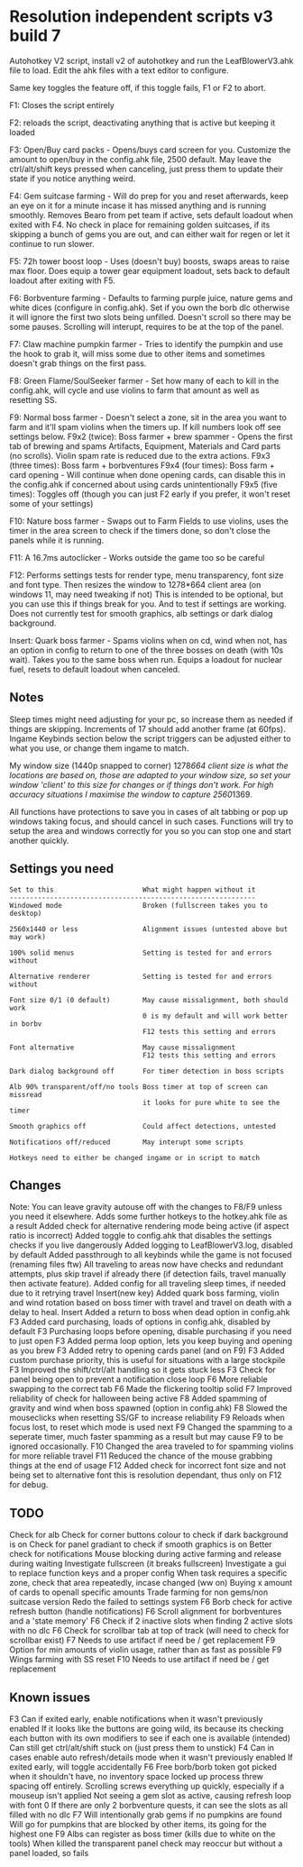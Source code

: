 # Resolution independent scripts v3 build 7

Autohotkey V2 script, install v2 of autohotkey and run the LeafBlowerV3.ahk
file to load. Edit the ahk files with a text editor to configure.

Same key toggles the feature off, if this toggle fails, F1 or F2 to abort.

F1: Closes the script entirely

F2: reloads the script, deactivating anything that is active but keeping it
loaded

F3: Open/Buy card packs - Opens/buys card screen for you. Customize the amount to
open/buy in the config.ahk file, 2500 default. May leave the ctrl/alt/shift keys
pressed when canceling, just press them to update their state if you notice
anything weird.

F4: Gem suitcase farming - Will do prep for you and reset afterwards, keep an eye
on it for a minute incase it has missed anything and is running smoothly.
Removes Bearo from pet team if active, sets default loadout when exited with F4.
No check in place for remaining golden suitcases, if its skipping a bunch of gems
you are out, and can either wait for regen or let it continue to run slower.

F5: 72h tower boost loop - Uses (doesn't buy) boosts, swaps areas to raise max
floor. Does equip a tower gear equipment loadout, sets back to default loadout
after exiting with F5.

F6: Borbventure farming - Defaults to farming purple juice, nature gems and white
dices (configure in config.ahk). Set if you own the borb dlc otherwise it will
ignore the first two slots being unfilled. Doesn't scroll so there may be some
pauses. Scrolling will interupt, requires to be at the top of the panel.

F7: Claw machine pumpkin farmer - Tries to identify the pumpkin and use the
hook to grab it, will miss some due to other items and sometimes doesn't grab
things on the first pass.

F8: Green Flame/SoulSeeker farmer - Set how many of each to kill in the config.ahk,
will cycle and use violins to farm that amount as well as resetting SS.

F9: Normal boss farmer - Doesn't select a zone, sit in the area you want to farm
and it'll spam violins when the timers up. If kill numbers look off see settings
below.
F9x2 (twice): Boss farmer + brew spammer - Opens the first tab of brewing and spams
Artifacts, Equipment, Materials and Card parts (no scrolls). Violin spam rate is
reduced due to the extra actions.
F9x3 (three times): Boss farm + borbventures
F9x4 (four times): Boss farm + card opening - Will continue when done opening cards,
can disable this in the config.ahk if concerned about using cards unintentionally
F9x5 (five times): Toggles off (though you can just F2 early if you prefer, it won't
reset some of your settings)

F10: Nature boss farmer - Swaps out to Farm Fields to use violins, uses the
timer in the area screen to check if the timers done, so don't close the panels
while it is running.

F11: A 16.7ms autoclicker - Works outside the game too so be careful

F12: Performs settings tests for render type, menu transparency, font size and font type.
Then resizes the window to 1278*664 client area (on windows 11, may need
tweaking if not) This is intended to be optional, but you can use this if things
break for you. And to test if settings are working. Does not currently test for
smooth graphics, alb settings or dark dialog background.

Insert: Quark boss farmer - Spams violins when on cd, wind when not, has an
option in config to return to one of the three bosses on death (with 10s wait).
Takes you to the same boss when run. Equips a loadout for nuclear fuel, resets
to default loadout when canceled.

## Notes

Sleep times might need adjusting for your pc, so increase them as needed if
things are skipping. Increments of 17 should add another frame (at 60fps).
Ingame Keybinds section below the script triggers can be adjusted either to
what you use, or change them ingame to match.

My window size (1440p snapped to corner) 1278*664 client size is what the
locations are based on, those are adapted to your window size, so set your
window 'client' to this size for changes or if things don't work. For high
accuracy situations I maximise the window to capture 2560*1369.

All functions have protections to save you in cases of alt tabbing or pop up
windows taking focus, and should cancel in such cases. Functions will try to
setup the area and windows correctly for you so you can stop one and start
another quickly.

## Settings you need

    Set to this                      What might happen without it
    -------------------------------------------------------------
    Windowed mode                    Broken (fullscreen takes you to desktop)

    2560x1440 or less                Alignment issues (untested above but may work)

    100% solid menus                 Setting is tested for and errors without

    Alternative renderer             Setting is tested for and errors without

    Font size 0/1 (0 default)        May cause missalignment, both should work
                                     0 is my default and will work better in borbv
                                     F12 tests this setting and errors

    Font alternative                 May cause missalignment
                                     F12 tests this setting and errors

    Dark dialog background off       For timer detection in boss scripts

    Alb 90% transparent/off/no tools Boss timer at top of screen can missread
                                     it looks for pure white to see the timer

    Smooth graphics off              Could affect detections, untested

    Notifications off/reduced        May interupt some scripts

    Hotkeys need to either be changed ingame or in script to match

## Changes

Note: You can leave gravity autouse off with the changes to F8/F9 unless you need it elsewhere.
Adds some further hotkeys to the hotkey.ahk file as a result
Added check for alternative rendering mode being active (if aspect ratio is incorrect)
Added toggle to config.ahk that disables the settings checks if you live dangerously
Added logging to LeafBlowerV3.log, disabled by default
Added passthrough to all keybinds while the game is not focused (renaming files ftw)
All traveling to areas now have checks and redundant attempts, plus skip travel if
   already there (if detection fails, travel manually then activate feature).
Added config for all traveling sleep times, if needed due to it retrying travel
Insert(new key) Added quark boss farming, violin and wind rotation based on boss timer with
   travel and travel on death with a delay to heal.
Insert Added a return to boss when dead option in config.ahk
F3 Added card purchasing, loads of options in config.ahk, disabled by default
F3 Purchasing loops before opening, disable purchasing if you need to just open
F3 Added perma loop option, lets you keep buying and opening as you brew
F3 Added retry to opening cards panel (and on F9)
F3 Added custom purchase priority, this is useful for situations with a large stockpile
F3 Improved the shift/ctrl/alt handling so it gets stuck less
F3 Check for panel being open to prevent a notification close loop
F6 More reliable swapping to the correct tab
F6 Made the flickering tooltip solid
F7 Improved reliability of check for halloween being active
F8 Added spamming of gravity and wind when boss spawned (option in config.ahk)
F8 Slowed the mouseclicks when resetting SS/GF to increase reliability
F9 Reloads when focus lost, to reset which mode is used next
F9 Changed the spamming to a seperate timer, much faster spamming as a result but
   may cause F9 to be ignored occasionally.
F10 Changed the area traveled to for spamming violins for more reliable travel
F11 Reduced the chance of the mouse grabbing things at the end of usage
F12 Added check for incorrect font size and not being set to alternative font this
   is resolution dependant, thus only on F12 for debug.

## TODO

Check for alb
Check for corner buttons colour to check if dark background is on
Check for panel gradiant to check if smooth graphics is on
Better check for notifications
Mouse blocking during active farming and release during waiting
Investigate fullscreen (it breaks fullscreen)
Investigate a gui to replace function keys and a proper config
When task requires a specific zone, check that area repeatedly, incase changed (ww on)
Buying x amount of cards to openall specific amounts
Trade farming for non gems/non suitcase version
Redo the failed to settings system
F6 Borb check for active refresh button (handle notifications)
F6 Scroll alignment for borbventures and a 'state memory'
F6 Check if 2 inactive slots when finding 2 active slots with no dlc
F6 Check for scrollbar tab at top of track (will need to check for scrollbar exist)
F7 Needs to use artifact if need be / get replacement
F9 Option for min amounts of violin usage, rather than as fast as possible
F9 Wings farming with SS reset
F10 Needs to use artifact if need be / get replacement

## Known issues

F3 Can if exited early, enable notifications when it wasn't previously enabled
   If it looks like the buttons are going wild, its because its checking each button
   with its own modifiers to see if each one is available (intended)
   Can still get ctrl/alt/shift stuck on (just press them to unstick)
F4 Can in cases enable auto refresh/details mode when it wasn't previously enabled
   If exited early, will toggle accidentally
F6 Free borb/borb token got picked when it shouldn't have, no inventory space locked up process
   threw spacing off entirely.
   Scrolling screws everything up quickly, especially if a mouseup isn't applied
   Not seeing a gem slot as active, causing refresh loop with font 0
   If there are only 2 borbventure quests, it can see the slots as all filled with no dlc
F7 Will intentionally grab gems if no pumpkins are found
   Will go for pumpkins that are blocked by other items, its going for the highest one
F9 Albs can register as boss timer (kills due to white on the tools)
   When killed the transparent panel check may reoccur but without a panel loaded, so fails
